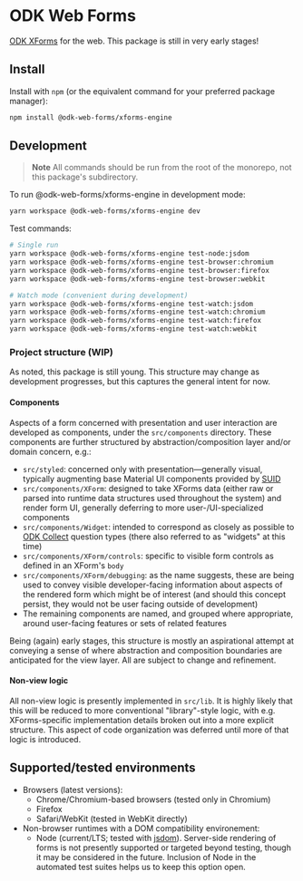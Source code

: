 # ODK Web Forms

[ODK XForms](https://getodk.github.io/xforms-spec/#:~:text=The%20ODK%20XForms%20specification%20is,in%20the%20W3C%20XForms%20specification.) for the web. This package is still in very early stages!

## Install

Install with `npm` (or the equivalent command for your preferred package manager):

```sh
npm install @odk-web-forms/xforms-engine
```

## Development

> **Note**
> All commands should be run from the root of the monorepo, not this package's subdirectory.

To run @odk-web-forms/xforms-engine in development mode:

```sh
yarn workspace @odk-web-forms/xforms-engine dev
```

Test commands:

```sh
# Single run
yarn workspace @odk-web-forms/xforms-engine test-node:jsdom
yarn workspace @odk-web-forms/xforms-engine test-browser:chromium
yarn workspace @odk-web-forms/xforms-engine test-browser:firefox
yarn workspace @odk-web-forms/xforms-engine test-browser:webkit

# Watch mode (convenient during development)
yarn workspace @odk-web-forms/xforms-engine test-watch:jsdom
yarn workspace @odk-web-forms/xforms-engine test-watch:chromium
yarn workspace @odk-web-forms/xforms-engine test-watch:firefox
yarn workspace @odk-web-forms/xforms-engine test-watch:webkit
```

### Project structure (WIP)

As noted, this package is still young. This structure may change as development progresses, but this captures the general intent for now.

#### Components

Aspects of a form concerned with presentation and user interaction are developed as components, under the `src/components` directory. These components are further structured by abstraction/composition layer and/or domain concern, e.g.:

- `src/styled`: concerned only with presentation—generally visual, typically augmenting base Material UI components provided by [SUID](https://suid.io/)
- `src/components/XForm`: designed to take XForms data (either raw or parsed into runtime data structures used throughout the system) and render form UI, generally deferring to more user-/UI-specialized components
- `src/components/Widget`: intended to correspond as closely as possible to [ODK Collect](https://docs.getodk.org/form-question-types/) question types (there also referred to as "widgets" at this time)
- `src/components/XForm/controls`: specific to visible form controls as defined in an XForm's `body`
- `src/components/XForm/debugging`: as the name suggests, these are being used to convey visible developer-facing information about aspects of the rendered form which might be of interest (and should this concept persist, they would not be user facing outside of development)
- The remaining components are named, and grouped where appropriate, around user-facing features or sets of related features

Being (again) early stages, this structure is mostly an aspirational attempt at conveying a sense of where abstraction and composition boundaries are anticipated for the view layer. All are subject to change and refinement.

#### Non-view logic

All non-view logic is presently implemented in `src/lib`. It is highly likely that this will be reduced to more conventional "library"-style logic, with e.g. XForms-specific implementation details broken out into a more explicit structure. This aspect of code organization was deferred until more of that logic is introduced.

## Supported/tested environments

- Browsers (latest versions):
  - Chrome/Chromium-based browsers (tested only in Chromium)
  - Firefox
  - Safari/WebKit (tested in WebKit directly)
- Non-browser runtimes with a DOM compatibility environement:
  - Node (current/LTS; tested with [jsdom](https://github.com/jsdom/jsdom)). Server-side rendering of forms is not presently supported or targeted beyond testing, though it may be considered in the future. Inclusion of Node in the automated test suites helps us to keep this option open.
